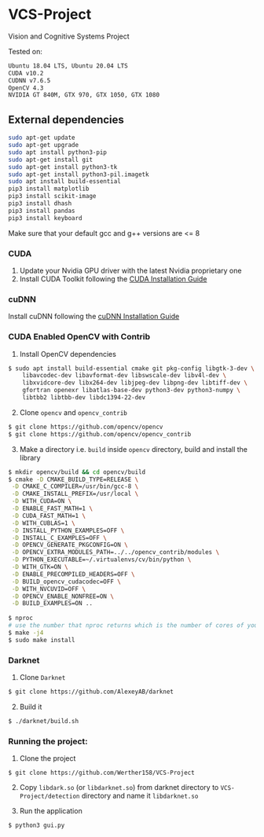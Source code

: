 # VCS-Project

Vision and Cognitive Systems Project

Tested on:
```sh
Ubuntu 18.04 LTS, Ubuntu 20.04 LTS
CUDA v10.2
CUDNN v7.6.5
OpenCV 4.3
NVIDIA GT 840M, GTX 970, GTX 1050, GTX 1080
```

## External dependencies
```sh
sudo apt-get update
sudo apt-get upgrade
sudo apt install python3-pip
sudo apt-get install git
sudo apt-get install python3-tk
sudo apt-get install python3-pil.imagetk
sudo apt install build-essential
pip3 install matplotlib
pip3 install scikit-image
pip3 install dhash
pip3 install pandas
pip3 install keyboard
```
Make sure that your default gcc and g++ versions are <= 8

### CUDA

1.    Update your Nvidia GPU driver with the latest Nvidia proprietary one
2.    Install CUDA Toolkit following the [CUDA Installation Guide](https://docs.nvidia.com/cuda/cuda-installation-guide-linux/index.html)


### cuDNN

Install cuDNN following the [cuDNN Installation Guide](https://docs.nvidia.com/deeplearning/sdk/cudnn-install/index.html)


### CUDA Enabled OpenCV with Contrib  

1. Install OpenCV dependencies  
```sh
$ sudo apt install build-essential cmake git pkg-config libgtk-3-dev \
    libavcodec-dev libavformat-dev libswscale-dev libv4l-dev \
    libxvidcore-dev libx264-dev libjpeg-dev libpng-dev libtiff-dev \
    gfortran openexr libatlas-base-dev python3-dev python3-numpy \
    libtbb2 libtbb-dev libdc1394-22-dev
```

2. Clone `opencv` and `opencv_contrib`
```sh
$ git clone https://github.com/opencv/opencv
$ git clone https://github.com/opencv/opencv_contrib
```

3. Make a directory i.e. `build` inside `opencv` directory, build and install the library  
```sh
$ mkdir opencv/build && cd opencv/build
$ cmake -D CMAKE_BUILD_TYPE=RELEASE \
 -D CMAKE_C_COMPILER=/usr/bin/gcc-8 \
 -D CMAKE_INSTALL_PREFIX=/usr/local \
 -D WITH_CUDA=ON \
 -D ENABLE_FAST_MATH=1 \
 -D CUDA_FAST_MATH=1 \
 -D WITH_CUBLAS=1 \
 -D INSTALL_PYTHON_EXAMPLES=OFF \
 -D INSTALL_C_EXAMPLES=OFF \
 -D OPENCV_GENERATE_PKGCONFIG=ON \
 -D OPENCV_EXTRA_MODULES_PATH=../../opencv_contrib/modules \
 -D PYTHON_EXECUTABLE=~/.virtualenvs/cv/bin/python \
 -D WITH_GTK=ON \
 -D ENABLE_PRECOMPILED_HEADERS=OFF \
 -D BUILD_opencv_cudacodec=OFF \
 -D WITH_NVCUVID=OFF \
 -D OPENCV_ENABLE_NONFREE=ON \
 -D BUILD_EXAMPLES=ON ..
 
$ nproc
# use the number that nproc returns which is the number of cores of your processor. Let's say it returns 4.
$ make -j4
$ sudo make install
```

### Darknet
1. Clone `Darknet`
```sh
$ git clone https://github.com/AlexeyAB/darknet
```

2. Build it
```sh
$ ./darknet/build.sh
```

### Running the project:
1. Clone the project
```
$ git clone https://github.com/Werther158/VCS-Project
```
2. Copy `libdark.so` (or `libdarknet.so`) from darknet directory to `VCS-Project/detection` directory and name it `libdarknet.so`

3. Run the application
```
$ python3 gui.py
```

